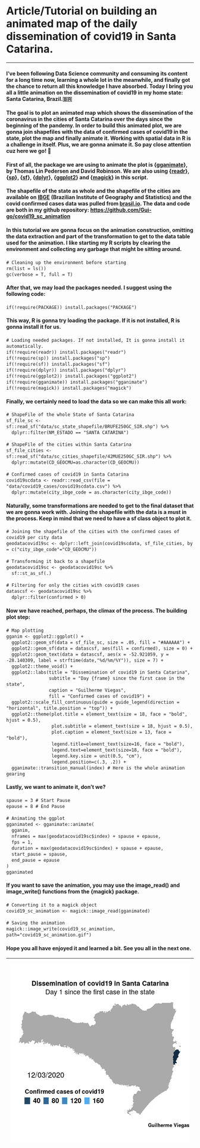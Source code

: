 # **Article/Tutorial on building an animated map of the daily dissemination of covid19 in Santa Catarina.**

***

#### I’ve been following Data Science community and consuming its content for a long time now, learning a whole lot in the meanwhile, and finally got the chance to return all this knowledge I have absorbed. Today I bring you all a little animation on the dissemination of covid19 in my home state: Santa Catarina, Brazil.:brazil:

#### The goal is to plot an animated map which shows the dissemination of the coronavirus in the cities of Santa Catarina over the days since the beginning of the pandemy. In order to build this animated plot, we are gonna join shapefiles with the data of confirmed cases of covid19 in the state, plot the map and finally animate it. Working with spatial data in R is a challenge in itself. Plus, we are gonna animate it. So pay close attention cuz here we go!  :checkered_flag:

#### First of all, the package we are using to animate the plot is {[gganimate](https://cran.r-project.org/web/packages/gganimate/index.html)}, by Thomas Lin Pedersen and David Robinson. We are also using {[readr](https://cran.r-project.org/web/packages/readr/index.html)}, {[sp](https://cran.r-project.org/web/packages/sp/index.html)}, {[sf](https://cran.r-project.org/web/packages/sf/index.html)}, {[dplyr](https://cran.r-project.org/web/packages/dplyr/index.html)}, {[ggplot2](https://cran.r-project.org/web/packages/ggplot2/index.html)} and {[magick](https://cran.r-project.org/web/packages/magick/index.html)} in this script.

#### The shapefile of the state as whole and the shapefile of the cities are available on [IBGE](https://www.ibge.gov.br/) (Brazilian Institute of Geography and Statistics) and the covid confirmed cases data was pulled from [brasil.io](https://brasil.io/home/). The data and code are both in my github repository: <https://github.com/Gui-go/covid19_sc_animation>

#### In this tutorial we are gonna focus on the animation construction, omitting the data extraction and part of the transformation to get to the data table used for the animation. I like starting my R scripts by clearing the environment and collecting any garbage that might be sitting around.
```
# Cleaning up the environment before starting
rm(list = ls())
gc(verbose = T, full = T)
```
#### After that, we may load the packages needed. I suggest using the following code:
```
if(!require(PACKAGE)) install.packages("PACKAGE")
```
#### This way, R is gonna try loading the package. If it is not installed, R is gonna install it for us.
```
# Loading needed packages. If not installed, It is gonna install it automatically.
if(!require(readr)) install.packages("readr")
if(!require(sp)) install.packages("sp")
if(!require(sf)) install.packages("sf")
if(!require(dplyr)) install.packages("dplyr")
if(!require(ggplot2)) install.packages("ggplot2")
if(!require(gganimate)) install.packages("gganimate")
if(!require(magick)) install.packages("magick")
```
#### Finally, we certainly need to load the data so we can make this all work:
```
# ShapeFile of the whole State of Santa Catarina
sf_file_sc <- sf::read_sf("data/sc_state_shapefile/BRUFE250GC_SIR.shp") %>%
  dplyr::filter(NM_ESTADO == "SANTA CATARINA")

# ShapeFile of the cities within Santa Catarina
sf_file_cities <- sf::read_sf("data/sc_cities_shapefile/42MUE250GC_SIR.shp") %>%
  dplyr::mutate(CD_GEOCMU=as.character(CD_GEOCMU))

# Confirmed cases of covid19 in Santa Catarina
covid19scdata <- readr::read_csv(file = "data/covid19_cases/covid19scdata.csv") %>% 
  dplyr::mutate(city_ibge_code = as.character(city_ibge_code))
```
#### Naturally, some transformations are needed to get to the final dataset that we are gonna work with. Joining the shapefile with the data is a must in the process. Keep in mind that we need to have a sf class object to plot it.
```
# Joining the shapefile of the cities with the confirmed cases of covid19 per city data
geodatacovid19sc <- dplyr::left_join(covid19scdata, sf_file_cities, by = c("city_ibge_code"="CD_GEOCMU"))

# Transforming it back to a shapefile
geodatacovid19sc <- geodatacovid19sc %>% 
  sf::st_as_sf(.)

# Filtering for only the cities with covid19 cases
datascsf <- geodatacovid19sc %>% 
  dplyr::filter(confirmed > 0)
```
#### Now we have reached, perhaps, the climax of the process. The building plot step:
```
# Map plotting
gganim <- ggplot2::ggplot() +
  ggplot2::geom_sf(data = sf_file_sc, size = .05, fill = "#AAAAAA") +
  ggplot2::geom_sf(data = datascsf, aes(fill = confirmed), size = 0) +
  ggplot2::geom_text(data = datascsf, aes(x = -52.921059, y = -28.140309, label = strftime(date,"%d/%m/%Y")), size = 7) +
  ggplot2::theme_void() +
  ggplot2::labs(title = "Dissemination of covid19 in Santa Catarina",
                subtitle = "Day {frame} since the first case in the state",
                caption = "Guilherme Viegas",
                fill = "Confirmed cases of covid19") +
  ggplot2::scale_fill_continuous(guide = guide_legend(direction = "horizontal", title.position = "top")) +
  ggplot2::theme(plot.title = element_text(size = 18, face = "bold", hjust = 0.5),
                 plot.subtitle = element_text(size = 18, hjust = 0.5),
                 plot.caption = element_text(size = 13, face = "bold"),
                 legend.title=element_text(size=16, face = "bold"),
                 legend.text=element_text(size=18, face = "bold"),
                 legend.key.size = unit(0.5, "cm"),
                 legend.position=c(.3, .2)) +
  gganimate::transition_manual(index) # Here is the whole animation gearing
```
#### Lastly, we want to animate it, don’t we?
```
spause = 3 # Start Pause
epause = 8 # End Pause

# Animating the ggplot
gganimated <- gganimate::animate(
  gganim, 
  nframes = max(geodatacovid19sc$index) + spause + epause, 
  fps = 1, 
  duration = max(geodatacovid19sc$index) + spause + epause, 
  start_pause = spause, 
  end_pause = epause
)
gganimated
```
#### If you want to save the animation, you may use the image_read() and image_write() functions from the {magick} package.
```
# Converting it to a magick object
covid19_sc_animation <- magick::image_read(gganimated)

# Saving the animation
magick::image_write(covid19_sc_animation, path="covid19_sc_animation.gif")
```

#### Hope you all have enjoyed it and learned a bit. See you all in the next one.

---

<div align="center">
<img src="covid19_sc_animation.gif" >
</div>